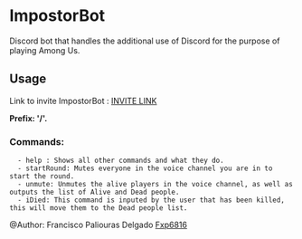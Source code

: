# ImpostorBot
Discord bot that handles the additional use of Discord for the purpose of playing Among Us.

## Usage
  Link to invite ImpostorBot : [INVITE LINK](https://discord.com/api/oauth2/authorize?client_id=766014281241854033&permissions=0&scope=bot)
  
  
  
  **Prefix: '/'.**
  
  ### Commands:
      - help : Shows all other commands and what they do.
      - startRound: Mutes everyone in the voice channel you are in to start the round.
      - unmute: Unmutes the alive players in the voice channel, as well as outputs the list of Alive and Dead people.
      - iDied: This command is inputed by the user that has been killed, this will move them to the Dead people list.
      
@Author: Francisco Paliouras Delgado [Fxp6816](https://github.com/fxp6816)



